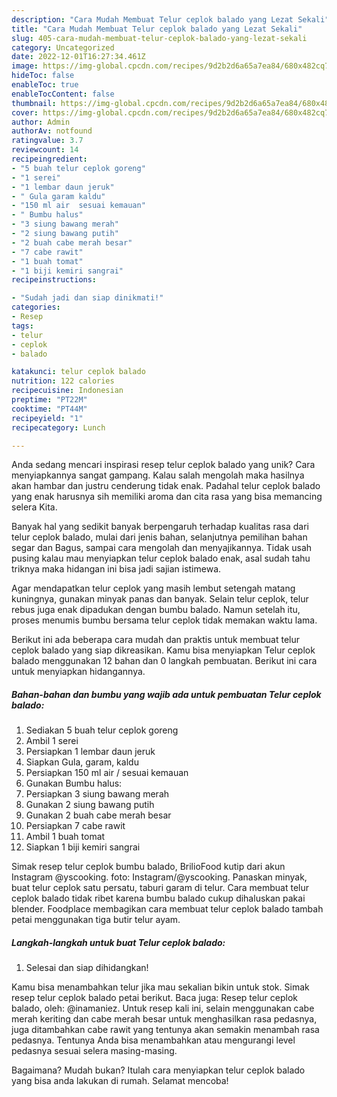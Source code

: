 ```yaml
---
description: "Cara Mudah Membuat Telur ceplok balado yang Lezat Sekali"
title: "Cara Mudah Membuat Telur ceplok balado yang Lezat Sekali"
slug: 405-cara-mudah-membuat-telur-ceplok-balado-yang-lezat-sekali
category: Uncategorized
date: 2022-12-01T16:27:34.461Z
image: https://img-global.cpcdn.com/recipes/9d2b2d6a65a7ea84/680x482cq70/telur-ceplok-balado-foto-resep-utama.jpg
hideToc: false
enableToc: true
enableTocContent: false
thumbnail: https://img-global.cpcdn.com/recipes/9d2b2d6a65a7ea84/680x482cq70/telur-ceplok-balado-foto-resep-utama.jpg
cover: https://img-global.cpcdn.com/recipes/9d2b2d6a65a7ea84/680x482cq70/telur-ceplok-balado-foto-resep-utama.jpg
author: Admin
authorAv: notfound
ratingvalue: 3.7
reviewcount: 14
recipeingredient:
- "5 buah telur ceplok goreng"
- "1 serei"
- "1 lembar daun jeruk"
- " Gula garam kaldu"
- "150 ml air  sesuai kemauan"
- " Bumbu halus"
- "3 siung bawang merah"
- "2 siung bawang putih"
- "2 buah cabe merah besar"
- "7 cabe rawit"
- "1 buah tomat"
- "1 biji kemiri sangrai"
recipeinstructions:

- "Sudah jadi dan siap dinikmati!"
categories:
- Resep
tags:
- telur
- ceplok
- balado

katakunci: telur ceplok balado 
nutrition: 122 calories
recipecuisine: Indonesian
preptime: "PT22M"
cooktime: "PT44M"
recipeyield: "1"
recipecategory: Lunch

---
```





Anda sedang mencari inspirasi resep telur ceplok balado yang unik? Cara menyiapkannya sangat gampang. Kalau salah mengolah maka hasilnya akan hambar dan justru cenderung tidak enak. Padahal telur ceplok balado yang enak harusnya sih memiliki aroma dan cita rasa yang bisa memancing selera Kita.





Banyak hal yang sedikit banyak berpengaruh terhadap kualitas rasa dari telur ceplok balado, mulai dari jenis bahan, selanjutnya pemilihan bahan segar dan Bagus, sampai cara mengolah dan menyajikannya. Tidak usah pusing kalau mau menyiapkan telur ceplok balado enak,      asal sudah tahu triknya maka hidangan ini bisa jadi sajian istimewa.














Agar mendapatkan telur ceplok yang masih lembut setengah matang kuningnya, gunakan minyak panas dan banyak. Selain telur ceplok, telur rebus juga enak dipadukan dengan bumbu balado. Namun setelah itu, proses menumis bumbu bersama telur ceplok tidak memakan waktu lama.






Berikut ini ada beberapa cara mudah dan praktis untuk membuat telur ceplok balado yang siap dikreasikan. Kamu bisa menyiapkan Telur ceplok balado menggunakan 12 bahan dan 0 langkah pembuatan. Berikut ini cara untuk menyiapkan hidangannya.

<!--inarticleads1-->

##### Bahan-bahan dan bumbu yang wajib ada untuk pembuatan Telur ceplok balado:

1. Sediakan 5 buah telur ceplok goreng
1. Ambil 1 serei
1. Persiapkan 1 lembar daun jeruk
1. Siapkan  Gula, garam, kaldu
1. Persiapkan 150 ml air / sesuai kemauan
1. Gunakan  Bumbu halus:
1. Persiapkan 3 siung bawang merah
1. Gunakan 2 siung bawang putih
1. Gunakan 2 buah cabe merah besar
1. Persiapkan 7 cabe rawit
1. Ambil 1 buah tomat
1. Siapkan 1 biji kemiri sangrai


Simak resep telur ceplok bumbu balado, BrilioFood kutip dari akun Instagram @yscooking. foto: Instagram/@yscooking. Panaskan minyak, buat telur ceplok satu persatu, taburi garam di telur. Cara membuat telur ceplok balado tidak ribet karena bumbu balado cukup dihaluskan pakai blender. Foodplace membagikan cara membuat telur ceplok balado tambah petai menggunakan tiga butir telur ayam. 

<!--inarticleads2-->

##### Langkah-langkah untuk buat Telur ceplok balado:


1. Selesai dan siap dihidangkan!

Kamu bisa menambahkan telur jika mau sekalian bikin untuk stok. Simak resep telur ceplok balado petai berikut. Baca juga: Resep telur ceplok balado, oleh: @inamaniez. Untuk resep kali ini, selain menggunakan cabe merah keriting dan cabe merah besar untuk menghasilkan rasa pedasnya, juga ditambahkan cabe rawit yang tentunya akan semakin menambah rasa pedasnya. Tentunya Anda bisa menambahkan atau mengurangi level pedasnya sesuai selera masing-masing. 

Bagaimana? Mudah bukan? Itulah cara menyiapkan telur ceplok balado yang bisa anda lakukan di rumah. Selamat mencoba!
